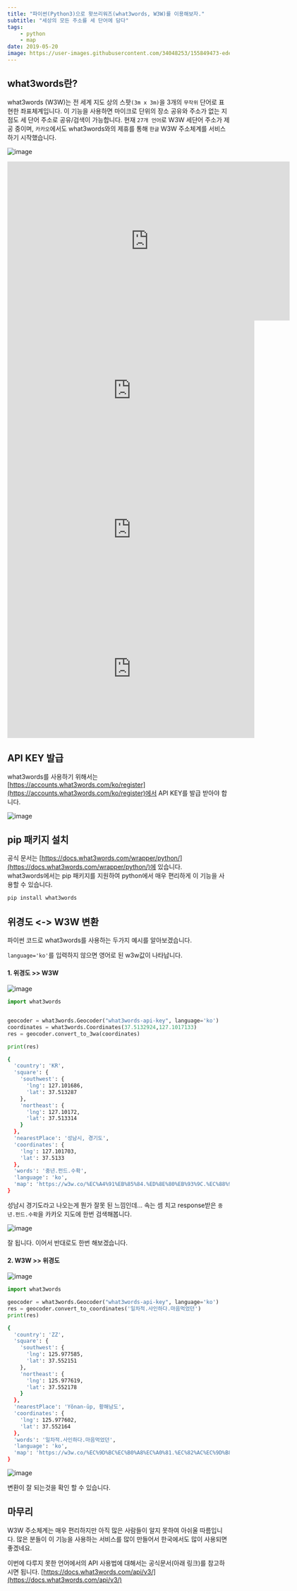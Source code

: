 ```yaml
---
title: "파이썬(Python3)으로 왓쓰리워즈(what3words, W3W)를 이용해보자."
subtitle: "세상의 모든 주소를 세 단어에 담다"
tags:
    - python
    - map
date: 2019-05-20
image: https://user-images.githubusercontent.com/34048253/155849473-edecbad3-31af-4b30-8895-cb0883b7bd96.png
---
```


## what3words란?

what3words (W3W)는 전 세계 지도 상의 스팟`(3m x 3m)`을 3개의 `무작위` 단어로 표현한 좌표체계입니다.
이 기능을 사용하면 마이크로 단위의 장소 공유와 주소가 없는 지점도 세 단어 주소로 공유/검색이 가능합니다.
현재 `27개 언어`로 W3W 세단어 주소가 제공 중이며, `카카오`에서도 what3words와의 제휴를 통해 `한글` W3W 주소체계를 서비스 하기 시작했습니다.

![image](https://img1.daumcdn.net/thumb/R1280x0/?scode=mtistory&fname=http%3A%2F%2Fcfile2.uf.tistory.com%2Fimage%2F994AD3385CA1AF9C2EDECC)
<iframe title="[카카오맵] what3words 기능 사용 튜토리얼" width="640" height="360" src="https://play-tv.kakao.com/embed/player/cliplink/397055543?service=kakao_tv" allowfullscreen frameborder="0" scrolling="no" allow="autoplay"></iframe>
<iframe width="560" height="315" src="https://www.youtube.com/embed/rsVt5sjXqHg" frameborder="0" allow="accelerometer; autoplay; encrypted-media; gyroscope; picture-in-picture" allowfullscreen></iframe>
<iframe width="560" height="315" src="https://www.youtube.com/embed/KHi4xQpwohY" frameborder="0" allow="accelerometer; autoplay; encrypted-media; gyroscope; picture-in-picture" allowfullscreen></iframe>
<iframe width="560" height="315" src="https://www.youtube.com/embed/RFRmSwIiiF8" frameborder="0" allow="accelerometer; autoplay; encrypted-media; gyroscope; picture-in-picture" allowfullscreen></iframe>

## API KEY 발급

what3words를 사용하기 위해서는 [https://accounts.what3words.com/ko/register](https://accounts.what3words.com/ko/register)에서 API KEY를 발급 받아야 합니다.

![image](https://user-images.githubusercontent.com/34048253/58021622-5a095900-7b46-11e9-9799-7f803742eaeb.png)

## pip 패키지 설치

공식 문서는 [https://docs.what3words.com/wrapper/python/](https://docs.what3words.com/wrapper/python/)에 있습니다.<br>
what3words에서는 pip 패키지를 지원하여 python에서 매우 편리하게 이 기능을 사용할 수 있습니다.


```bash
pip install what3words
```

## 위경도 <-> W3W 변환

파이썬 코드로 what3words를 사용하는 두가지 예시를 알아보겠습니다.

`language='ko'`를 입력하지 않으면 영어로 된 w3w값이 나타납니다.

<h4>1. 위경도 >> W3W</h4>

![image](https://user-images.githubusercontent.com/34048253/58022435-6a223800-7b48-11e9-8b15-422af3083b4c.png)

```python
import what3words


geocoder = what3words.Geocoder("what3words-api-key", language='ko')
coordinates = what3words.Coordinates(37.5132924,127.1017133)
res = geocoder.convert_to_3wa(coordinates)

print(res)
```
```bash
{
  'country': 'KR',
  'square': {
    'southwest': {
      'lng': 127.101686,
      'lat': 37.513287
    },
    'northeast': {
      'lng': 127.10172,
      'lat': 37.513314
    }
  },
  'nearestPlace': '성남시, 경기도',
  'coordinates': {
    'lng': 127.101703,
    'lat': 37.5133
  }, 
  'words': '중년.펀드.수확', 
  'language': 'ko', 
  'map': 'https://w3w.co/%EC%A4%91%EB%85%84.%ED%8E%80%EB%93%9C.%EC%88%98%ED%99%95'
}
```

성남시 경기도라고 나오는게 뭔가 잘못 된 느낌인데...
속는 셈 치고 response받은 `중년.펀드.수확`을 카카오 지도에 한번 검색해봅니다.

![image](https://user-images.githubusercontent.com/34048253/58022950-92f6fd00-7b49-11e9-9880-2bd950e747f2.png)

잘 됩니다. 이어서 반대로도 한번 해보겠습니다.

<h4>2. W3W >> 위경도</h4>

![image](https://user-images.githubusercontent.com/34048253/58023529-f7668c00-7b4a-11e9-9bb8-29896adb431e.png)


```python
import what3words

geocoder = what3words.Geocoder("what3words-api-key", language='ko')
res = geocoder.convert_to_coordinates('일차적.사인하다.마음먹었던')
print(res)
```
```bash
{
  'country': 'ZZ',
  'square': {
    'southwest': {
      'lng': 125.977585,
      'lat': 37.552151
    }, 
    'northeast': {
      'lng': 125.977619, 
      'lat': 37.552178
    }
  },
  'nearestPlace': 'Yŏnan-ŭp, 황해남도', 
  'coordinates': {
    'lng': 125.977602, 
    'lat': 37.552164
  },
  'words': '일차적.사인하다.마음먹었던', 
  'language': 'ko', 
  'map': 'https://w3w.co/%EC%9D%BC%EC%B0%A8%EC%A0%81.%EC%82%AC%EC%9D%B8%ED%95%98%EB%8B%A4.%EB%A7%88%EC%9D%8C%EB%A8%B9%EC%97%88%EB%8D%98'
}
```

![image](https://user-images.githubusercontent.com/34048253/58024040-452fc400-7b4c-11e9-9295-3d9bf5e4210b.png)

변환이 잘 되는것을 확인 할 수 있습니다.

## 마무리

W3W 주소체계는 매우 편리하지만 아직 많은 사람들이 알지 못하여 아쉬울 따름입니다.
많은 분들이 이 기능을 사용하는 서비스를 많이 만들어서 한국에서도 많이 사용되면 좋겠네요.

이번에 다루지 못한 언어에서의 API 사용법에 대해서는 공식문서(아래 링크)를 참고하시면 됩니다.
[https://docs.what3words.com/api/v3/](https://docs.what3words.com/api/v3/) 
